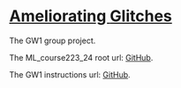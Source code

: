 # [Ameliorating ](https://github.com/Seanwanq/Ameliorating-Glitches)[Glitches](https://github.com/Seanwanq/Ameliorating-Glitches)

The GW1 group project.

The ML_course223_24 root url: [GitHub](https://github.com/agrelli/ML_course223_24/tree/main "ML_course223_24").

The GW1 instructions url: [GitHub](https://github.com/agrelli/ML_course223_24/tree/main/Projects/GW1 "instructions").

